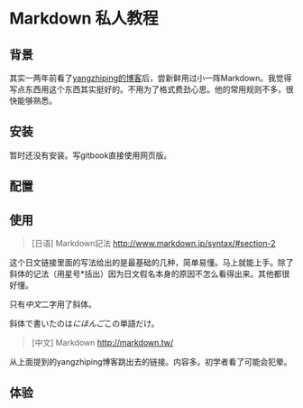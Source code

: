 # Markdown 私人教程

## 背景
其实一两年前看了[yangzhiping的博客](http://www.yangzhiping.com/tech/r-markdown-knitr.html)后，尝新鲜用过小一阵Markdown。我觉得写点东西用这个东西其实挺好的。不用为了格式费劲心思。他的常用规则不多，很快能够熟悉。

## 安装
暂时还没有安装。写gitbook直接使用网页版。

## 配置

## 使用

> [日语] Markdown記法 http://www.markdown.jp/syntax/#section-2

 这个日文链接里面的写法给出的是最基础的几种，简单易懂。马上就能上手。除了斜体的记法（用星号*括出）因为日文假名本身的原因不怎么看得出来。其他都很好懂。
 
 只有*中文*二字用了斜体。 
 
 斜体で書いたのは*にほんご*この単語だけ。 

> [中文] Markdown http://markdown.tw/

 从上面提到的yangzhiping博客跳出去的链接。内容多。初学者看了可能会犯晕。
 
## 体验


